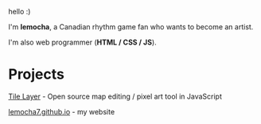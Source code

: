 hello :)

I'm **lemocha**, a Canadian rhythm game fan who wants to become an artist.

I'm also web programmer (**HTML / CSS / JS**).

# Projects
[Tile Layer](https://github.com/Tile-Layer-JS/TileLayer) - Open source map editing / pixel art tool in JavaScript

[lemocha7.github.io](https://lemocha7.github.io) - my website

